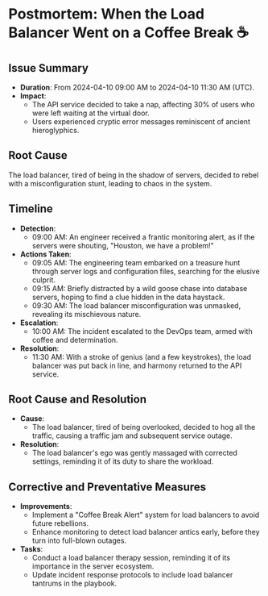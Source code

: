 # Postmortem: When the Load Balancer Went on a Coffee Break ☕️

## Issue Summary
- **Duration**: From 2024-04-10 09:00 AM to 2024-04-10 11:30 AM (UTC).
- **Impact**:
  - The API service decided to take a nap, affecting 30% of users who were left waiting at the virtual door.
  - Users experienced cryptic error messages reminiscent of ancient hieroglyphics.

## Root Cause
The load balancer, tired of being in the shadow of servers, decided to rebel with a misconfiguration stunt, leading to chaos in the system.

## Timeline
- **Detection**:
  - 09:00 AM: An engineer received a frantic monitoring alert, as if the servers were shouting, "Houston, we have a problem!"
- **Actions Taken**:
  - 09:05 AM: The engineering team embarked on a treasure hunt through server logs and configuration files, searching for the elusive culprit.
  - 09:15 AM: Briefly distracted by a wild goose chase into database servers, hoping to find a clue hidden in the data haystack.
  - 09:30 AM: The load balancer misconfiguration was unmasked, revealing its mischievous nature.
- **Escalation**:
  - 10:00 AM: The incident escalated to the DevOps team, armed with coffee and determination.
- **Resolution**:
  - 11:30 AM: With a stroke of genius (and a few keystrokes), the load balancer was put back in line, and harmony returned to the API service.

## Root Cause and Resolution
- **Cause**:
  - The load balancer, tired of being overlooked, decided to hog all the traffic, causing a traffic jam and subsequent service outage.
- **Resolution**:
  - The load balancer's ego was gently massaged with corrected settings, reminding it of its duty to share the workload.

## Corrective and Preventative Measures
- **Improvements**:
  - Implement a "Coffee Break Alert" system for load balancers to avoid future rebellions.
  - Enhance monitoring to detect load balancer antics early, before they turn into full-blown outages.
- **Tasks**:
  - Conduct a load balancer therapy session, reminding it of its importance in the server ecosystem.
  - Update incident response protocols to include load balancer tantrums in the playbook.
